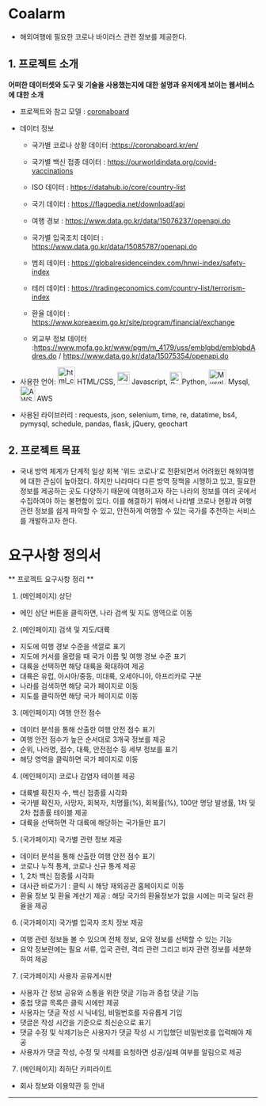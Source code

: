 # Coalarm
* 해외여행에 필요한 코로나 바이러스 관련 정보를 제공한다.



## 1. 프로젝트 소개

**어떠한 데이터셋와 도구 및 기술을 사용했는지에 대한 설명과 유저에게 보이는 웹서비스에 대한 소개**


* 프로젝트와 참고 모델 : [coronaboard](https://coronaboard.kr/)

* 데이터 정보

   - 국가별 코로나 상황 데이터 :https://coronaboard.kr/en/

   - 국가별 백신 접종 데이터 : https://ourworldindata.org/covid-vaccinations

   - ISO 데이터 : https://datahub.io/core/country-list
   
   - 국기 데이터 : https://flagpedia.net/download/api

   - 여행 경보 : https://www.data.go.kr/data/15076237/openapi.do

   - 국가별 입국조치 데이터 : https://www.data.go.kr/data/15085787/openapi.do

   - 범죄 데이터 : https://globalresidenceindex.com/hnwi-index/safety-index

   - 테러 데이터 : https://tradingeconomics.com/country-list/terrorism-index

   - 환율 데이터 : https://www.koreaexim.go.kr/site/program/financial/exchange

   - 외교부 정보 데이터 :https://www.mofa.go.kr/www/pgm/m_4179/uss/emblgbd/emblgbdAdres.do / https://www.data.go.kr/data/15075354/openapi.do              

* 사용한 언어: <img src="https://media.vlpt.us/images/ajt1097/post/f37df69b-dd74-4f5b-8d45-46c8c1c0dee3/HTML&CSS.png" width="35px" height="35px" title="html_css"/> HTML/CSS,
<img src="https://t1.daumcdn.net/cfile/tistory/2149683A58CA6BF313" width="25px" height="25px" title="javascript"/> Javascript,
<img src="https://blog.fakecoding.com/content/images/wordpress/2020/06/logo-python.png" width="25px" height="25px" title="Python"/>Python,
<img src="https://ww.namu.la/s/d59b18ca16c075c57c5ebe902e14d46c58e2df1d638605017382993a696c0c8c2313077356a2bd90892fa9e00c704b6832c07c8981482d4d3b88ccb2848da731212f8457b4f40357fff71ccdbbff25ff22f7f68b2f689f12cff8839c67ca0bfa" width="35px" height="30px" title="Mysql"/> Mysql,
<img src="https://ww.namu.la/s/0627b3298410e444032557550f974b3fe63e2a533abbec95bf0eb356178fd6afa455eb65df81337b6f7889333f955dc59abac8faf6ed5cb54487f6119dac4f822d1a4933e7a81e7076130839cfe63393" width="30px" height="30px" title="AWS"/> AWS 

* 사용된 라이브러리 : requests, json, selenium, time, re, datatime, bs4, pymysql, schedule, pandas, flask, jQuery, geochart 

## 2. 프로젝트 목표

  - 국내 방역 체계가 단계적 일상 회복 '위드 코로나'로 전환되면서 어려웠던 해외여행에 대한 관심이 높아졌다. 
  하지만 나라마다 다른 방역 정책을 시행하고 있고, 필요한 정보를 제공하는 곳도 다양하기 때문에 여행하고자 하는 나라의 정보를 여러 곳에서 수집하여야 하는 불편함이 있다. 
   이를 해결하기 위해서 나라별 코로나 현황과 여행 관련 정보를 쉽게 파악할 수 있고, 안전하게 여행할 수 있는 국가를 추천하는 서비스를 개발하고자 한다. 
# 요구사항 정의서

** 프로젝트 요구사항 정리 **
1. (메인페이지) 상단
- 메인 상단 버튼을 클릭하면, 나라 검색 및 지도 영역으로 이동 

2. (메인페이지) 검색 및 지도/대륙
- 지도에 여행 경보 수준을 색깔로 표기
- 지도에 커서를 올렸을 때 국가 이름 및 여행 경보 수준 표기
- 대륙을 선택하면 해당 대륙을 확대하여 제공
- 대륙은 유럽, 아시아/중동, 미대륙, 오세아니아, 아프리카로 구분
- 나라를 검색하면 해당 국가 페이지로 이동
- 지도를 클릭하면 해당 국가 페이지로 이동

3. (메인페이지) 여행 안전 점수
- 데이터 분석을 통해 산출한 여행 안전 점수 표기
- 여행 안전 점수가 높은 순서대로 3개국 정보를 제공
- 순위, 나라명, 점수, 대륙, 안전점수 등 세부 정보를 표기
- 해당 영역을 클릭하면 국가 페이지로 이동

4. (메인페이지) 코로나 감염자 테이블 제공
- 대륙별 확진자 수, 백신 접종률 시각화 
- 국가별 확진자, 사망자, 회복자, 치명률(%), 회복률(%), 100만 명당 발생률, 1차 및 2차 접종률 테이블 제공
- 대륙을 선택하면 각 대륙에 해당하는 국가들만 표기

5. (국가페이지) 국가별 관련 정보 제공
- 데이터 분석을 통해 산출한 여행 안전 점수 표기
- 코로나 누적 통계, 코로나 신규 통계 제공
- 1, 2차 백신 접종률 시각화
- 대사관 바로가기 : 클릭 시 해당 재외공관 홈페이지로 이동
- 환율 정보 및 환율 계산기 제공 : 해당 국가의 환율정보가 없을 시에는 미국 달러 환율을 제공 

6. (국가페이지) 국가별 입국자 조치 정보 제공
- 여행 관련 정보들 볼 수 있으며 전체 정보, 요약 정보를 선택할 수 있는 기능
- 요약 정보란에는 필요 서류, 입국 관련, 격리 관련 그리고 비자 관련 정보를 세분화하여 제공 

7. (국가페이지) 사용자 공유게시판
- 사용자 간 정보 공유와 소통을 위한 댓글 기능과 중첩 댓글 기능
- 중첩 댓글 목록은 클릭 시에만 제공
- 사용자는 댓글 작성 시 닉네임, 비밀번호를 자유롭게 기입
- 댓글은 작성 시간을 기준으로 최신순으로 표기
- 댓글 수정 및 삭제기능은 사용자가 댓글 작성 시 기입했던 비밀번호를 입력해야 제공
- 사용자가 댓글 작성, 수정 및 삭제를 요청하면 성공/실패 여부를 알림으로 제공

7. (메인페이지) 최하단 카피라이트
- 회사 정보와 이용약관 등 안내 

----
